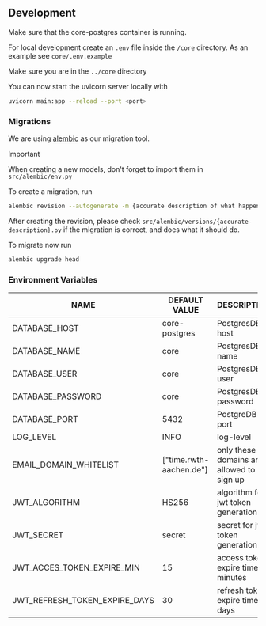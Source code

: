 ## Development

Make sure that the core-postgres container is running.

For local development create an `.env` file inside the `/core` directory.
As an example see `core/.env.example`

Make sure you are in the `../core` directory

You can now start the uvicorn server locally with

```sh
uvicorn main:app --reload --port <port>
```

### Migrations

We are using [alembic](https://alembic.sqlalchemy.org/en/latest/) as our migration tool.

> [!IMPORTANT]
> When creating a new models, don't forget to import them in `src/alembic/env.py` 

To create a migration, run

```sh
alembic revision --autogenerate -m {accurate description of what happens}
```

After creating the revision, please check `src/alembic/versions/{accurate-description}.py`
if the migration is correct, and does what it should do.

To migrate now run

```sh
alembic upgrade head
```

### Environment Variables

| NAME                              | DEFAULT VALUE             | DESCRIPTION                               |
| ----------------------------------| --------------------------| ------------------------------------------|
| DATABASE_HOST                     | core-postgres             | PostgresDB host                           |
| DATABASE_NAME                     | core                      | PostgresDB name                           |
| DATABASE_USER                     | core                      | PostgresDB user                           |
| DATABASE_PASSWORD                 | core                      | PostgresDB password                       |
| DATABASE_PORT                     | 5432                      | PostgreDB port                            |
| LOG_LEVEL                         | INFO                      | log-level                                 |
| EMAIL_DOMAIN_WHITELIST            | ["time.rwth-aachen.de"]   | only these domains are allowed to sign up |
| JWT_ALGORITHM                     | HS256                     | algorithm for jwt token generation        |
| JWT_SECRET                        | secret                    | secret for jwt token generation           |
| JWT_ACCES_TOKEN_EXPIRE_MIN        | 15                        | access token expire time in minutes       |
| JWT_REFRESH_TOKEN_EXPIRE_DAYS     | 30                        | refresh token expire time in days         |
